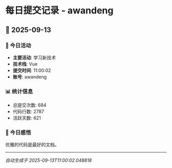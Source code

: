 # 每日提交记录 - awandeng

## 📅 2025-09-13

### 🎯 今日活动
- **主要活动**: 学习新技术
- **技术栈**: Vue
- **提交时间**: 11:00:02
- **账号**: awandeng

### 📊 统计信息
- 总提交次数: 684
- 代码行数: 2787
- 活跃天数: 621

### 💭 今日感悟
优雅的代码是最好的文档。

---
*自动生成于 2025-09-13T11:00:02.048818*
